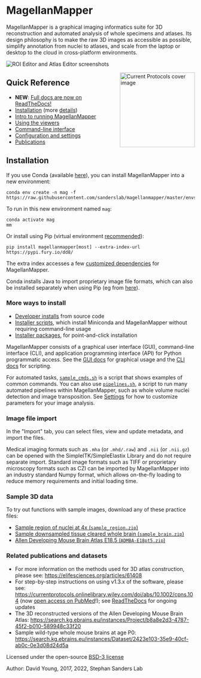 # MagellanMapper

MagellanMapper is a graphical imaging informatics suite for 3D reconstruction and automated analysis of whole specimens and atlases. Its design philosophy is to make the raw 3D images as accessible as possible, simplify annotation from nuclei to atlases, and scale from the laptop or desktop to the cloud in cross-platform environments.

![ROI Editor and Atlas Editor screenshots](https://user-images.githubusercontent.com/1258953/83934132-f699aa00-a7e0-11ea-932c-0e58366d5061.png)

<a href="https://www.ncbi.nlm.nih.gov/pmc/articles/PMC7781073/"><img align="right" width="200" src="https://user-images.githubusercontent.com/1258953/179440433-0326c4d5-9a9b-4bae-92c7-d09416375bc5.png" title="Current Protocols cover image"></a>


## Quick Reference

- **NEW**: [Full docs are now on ReadTheDocs!](https://magellanmapper.readthedocs.io/en/latest/)
- [Installation](#installation) (more [details](docs/install.md))
- [Intro to running MagellanMapper](#run-magellanmapper)
- [Using the viewers](docs/viewers.md)
- [Command-line interface](docs/cli.md)
- [Configuration and settings](docs/settings.md)
- [Publications](#related-publications-and-datasets)


## Installation

If you use Conda (available [here](https://docs.conda.io/en/latest/miniconda.html)), you can install MagellanMapper into a new environment:

```shell
conda env create -n mag -f https://raw.githubusercontent.com/sanderslab/magellanmapper/master/envs/environment_rel.yml
```

To run in this new environment named `mag`:

```shell
conda activate mag
mm
```

Or install using Pip (virtual environment [recommended](https://realpython.com/python-virtual-environments-a-primer/)):

```shell
pip install magellanmapper[most] --extra-index-url https://pypi.fury.io/dd8/
```

The extra index accesses a few [customized dependencies](docs/install.md#custom-packages) for MagellanMapper.

Conda installs Java to import proprietary image file formats, which can also be installed separately when using Pip (eg from [here](https://www.azul.com/downloads/?package=jdk)).

### More ways to install

- [Developer installs](docs/install.md#developer-installs) from source code
- [Installer scripts](docs/install.md#installer-scripts), which install Miniconda and MagellanMapper without requiring command-line usage
- [Installer packages](docs/install.md#installer-packages), for point-and-click installation

MagellanMapper consists of a graphical user interface (GUI), command-line interface (CLI), and application programming interface (API) for Python programmatic access. See the [GUI docs](docs/viewers.md) for graphical usage and the [CLI docs](docs/cli.md) for scripting.

For automated tasks, [`sample_cmds.sh`](bin/sample_cmds.sh) is a script that shows examples of common commands. You can also use [`pipelines.sh`](bin/pipelines.sh), a script to run many automated pipelines within MagellanMapper, such as whole volume nuclei detection and image transposition. See [Settings](docs/settings.md) for how to customize parameters for your image analysis.

### Image file import

In the "Import" tab, you can select files, view and update metadata, and import the files.

Medical imaging formats such as `.mha` (or `.mhd/.raw`) and `.nii` (or `.nii.gz`) can be opened with the SimpleITK/SimpleElastix Library and do not require separate import. Standard image formats such as TIFF or proprietary microscopy formats such as CZI can be imported by MagellanMapper into an industry standard Numpy format, which allows on-the-fly loading to reduce memory requirements and initial loading time.

### Sample 3D data

To try out functions with sample images, download any of these practice files:

- [Sample region of nuclei at 4x (`sample_region.zip`)](https://github.com/sanderslab/magellanmapper/releases/download/v1.1.3/sample_region.zip)
- [Sample downsampled tissue cleared whole brain (`sample_brain.zip`)](https://github.com/sanderslab/magellanmapper/releases/download/v1.1.3/sample_brain.zip)
- [Allen Developing Mouse Brain Atlas E18.5 (`ADMBA-E18pt5.zip`)](https://github.com/sanderslab/magellanmapper/releases/download/v1.1.3/ADMBA-E18pt5.zip)

### Related publications and datasets

- For more information on the methods used for 3D atlas construction, please see: https://elifesciences.org/articles/61408
- For step-by-step instructions on using v1.3.x of the software, please see: https://currentprotocols.onlinelibrary.wiley.com/doi/abs/10.1002/cpns.104 (now [open access on PubMed](https://www.ncbi.nlm.nih.gov/pmc/articles/PMC7781073/)!); see [ReadTheDocs](https://magellanmapper.readthedocs.io/en/latest/) for ongoing updates
- The 3D reconstructed versions of the Allen Developing Mouse Brain Atlas: https://search.kg.ebrains.eu/instances/Project/b8a8e2d3-4787-45f2-b010-589948c33f20
- Sample wild-type whole mouse brains at age P0: https://search.kg.ebrains.eu/instances/Dataset/2423e103-35e9-40cf-ab0c-0e3d08d24d5a

Licensed under the open-source [BSD-3 license](LICENSE.txt)

Author: David Young, 2017, 2022, Stephan Sanders Lab
